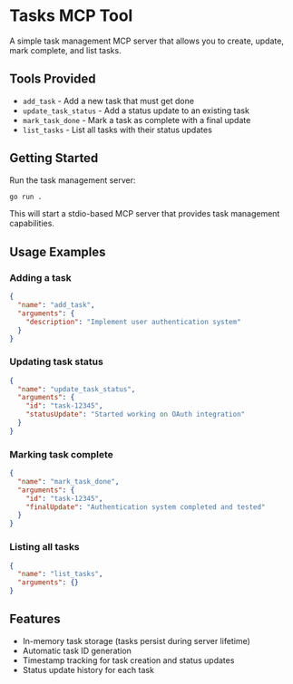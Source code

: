 # Tasks MCP Tool

A simple task management MCP server that allows you to create, update, mark complete, and list tasks.

## Tools Provided

- `add_task` - Add a new task that must get done
- `update_task_status` - Add a status update to an existing task  
- `mark_task_done` - Mark a task as complete with a final update
- `list_tasks` - List all tasks with their status updates

## Getting Started

Run the task management server:

```bash
go run .
```

This will start a stdio-based MCP server that provides task management capabilities.

## Usage Examples

### Adding a task
```json
{
  "name": "add_task",
  "arguments": {
    "description": "Implement user authentication system"
  }
}
```

### Updating task status
```json
{
  "name": "update_task_status", 
  "arguments": {
    "id": "task-12345",
    "statusUpdate": "Started working on OAuth integration"
  }
}
```

### Marking task complete
```json
{
  "name": "mark_task_done",
  "arguments": {
    "id": "task-12345", 
    "finalUpdate": "Authentication system completed and tested"
  }
}
```

### Listing all tasks
```json
{
  "name": "list_tasks",
  "arguments": {}
}
```

## Features

- In-memory task storage (tasks persist during server lifetime)
- Automatic task ID generation
- Timestamp tracking for task creation and status updates
- Status update history for each task